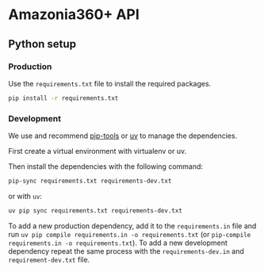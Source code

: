 # Amazonia360+ API

## Python setup

### Production

Use the `requirements.txt` file to install the required packages.

```bash
pip install -r requirements.txt
```

### Development

We use and recommend [pip-tools](https://pip-tools.readthedocs.io/en/stable/) or [uv](https://github.com/astral-sh/uv) to manage the dependencies.

First create a virtual environment with virtualenv or uv.

Then install the dependencies with the following command:

```bash
pip-sync requirements.txt requirements-dev.txt
```

or with `uv`:

```bash
uv pip sync requirements.txt requirements-dev.txt
```

To add a new production dependency, add it to the `requirements.in` file and
run `uv pip compile requirements.in -o requirements.txt` (or `pip-compile requirements.in -o requirements.txt`).
To add a new development dependency repeat the same process with the `requirements-dev.in` and `requirement-dev.txt` file.
